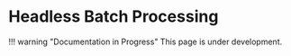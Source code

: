 # Headless Batch Processing

!!! warning "Documentation in Progress"
    This page is under development.
